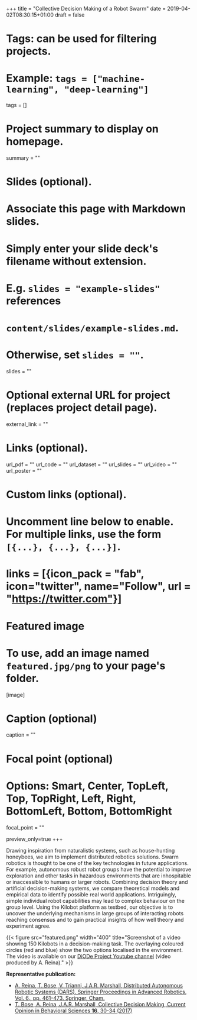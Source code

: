 +++
title = "Collective Decision Making of a Robot Swarm"
date = 2019-04-02T08:30:15+01:00
draft = false

# Tags: can be used for filtering projects.
# Example: `tags = ["machine-learning", "deep-learning"]`
tags = []

# Project summary to display on homepage.
summary = ""

# Slides (optional).
#   Associate this page with Markdown slides.
#   Simply enter your slide deck's filename without extension.
#   E.g. `slides = "example-slides"` references 
#   `content/slides/example-slides.md`.
#   Otherwise, set `slides = ""`.
slides = ""

# Optional external URL for project (replaces project detail page).
external_link = ""

# Links (optional).
url_pdf = ""
url_code = ""
url_dataset = ""
url_slides = ""
url_video = ""
url_poster = ""

# Custom links (optional).
#   Uncomment line below to enable. For multiple links, use the form `[{...}, {...}, {...}]`.
# links = [{icon_pack = "fab", icon="twitter", name="Follow", url = "https://twitter.com"}]

# Featured image
# To use, add an image named `featured.jpg/png` to your page's folder. 
[image]
  # Caption (optional)
  caption = ""

  # Focal point (optional)
  # Options: Smart, Center, TopLeft, Top, TopRight, Left, Right, BottomLeft, Bottom, BottomRight
  focal_point = ""
  
  preview_only=true
+++

Drawing inspiration from naturalistic systems, such as house-hunting honeybees, we aim to implement distributed robotics solutions. Swarm robotics is thought to be one of the key technologies in future applications. For example, autonomous robust robot groups have the potential to improve exploration and other tasks in hazardous environments that are inhospitable or inaccessible to humans or larger robots. Combining decision theory and artificial decision-making systems, we compare theoretical models and empirical data to identify possible real world applications. Intriguingly, simple individual robot capabilities may lead to complex behaviour on the group level. Using the Kilobot platform as testbed, our objective is to uncover the underlying mechanisms in large groups of interacting robots reaching consensus and to gain practical insights of how well theory and experiment agree.

{{< figure src="featured.png" width="400" title="Screenshot of a video showing 150 Kilobots in a decision-making task. The overlaying coloured circles (red and blue) show the two options localised in the environment.  The video is available on our [DiODe Project Youtube channel](https://www.youtube.com/watch?v=Gdy5o18y5lg) (video produced by A. Reina)." >}}


**Representative publication:** 

- [A. Reina, T. Bose, V. Trianni, J.A.R. Marshall, Distributed Autonomous Robotic Systems (DARS). Springer Proceedings in Advanced Robotics, Vol. 6., pp. 461-473. Springer, Cham.](/publication/effects-of-spatiality-on-value-sensitive-decisions-made-by-robot-swarms/)
- [T. Bose, A. Reina, J.A.R. Marshall, Collective Decision Making, Current Opinion in Behavioral Sciences **16**, 30-34 (2017)](/publication/collective-decision-making/)
